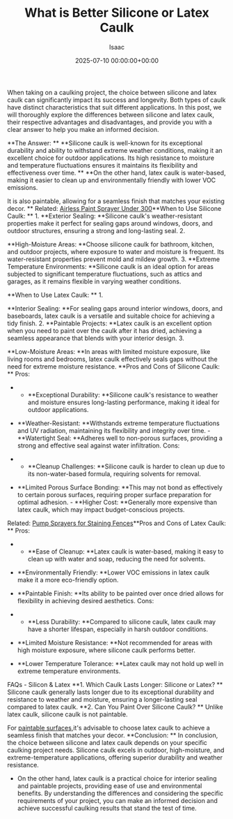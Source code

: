 ﻿---
title: What is Better Silicone or Latex Caulk
description: When taking on a caulking project, the choice between silicone and latex caulk can significantly impact its success and longevity.
slug: /what-is-better-silicone-or-latex-caulk/
date: 2025-07-10 00:00:00+00:00
lastmod: 2025-07-10 00:00:00+03:00
author: Isaac
categories:
- DIY Paintings
tags:
- diy-paintings
- better
- silicone
layout: post
---

When taking on a caulking project, the choice between silicone and latex caulk can significantly impact its success and longevity. Both types of caulk have distinct characteristics that suit different applications. In this post, we will thoroughly explore the differences between silicone and latex caulk, their respective advantages and disadvantages, and provide you with a clear answer to help you make an informed decision.

**The Answer: ** **Silicone caulk is well-known for its exceptional durability and ability to withstand extreme weather conditions, making it an excellent choice for outdoor applications. Its high resistance to moisture and temperature fluctuations ensures it maintains its flexibility and effectiveness over time. ** **On the other hand, latex caulk is water-based, making it easier to clean up and environmentally friendly with lower VOC emissions.

It is also paintable, allowing for a seamless finish that matches your existing decor. ** Related: [Airless Paint Sprayer Under 300](https://pestpolicy.com/best-airless-paint-sprayer-under-300/)**When to Use Silicone Caulk: ** 1. **Exterior Sealing: **Silicone caulk's weather-resistant properties make it perfect for sealing gaps around windows, doors, and outdoor structures, ensuring a strong and long-lasting seal. 2.

**High-Moisture Areas: **Choose silicone caulk for bathroom, kitchen, and outdoor projects, where exposure to water and moisture is frequent. Its water-resistant properties prevent mold and mildew growth. 3. **Extreme Temperature Environments: **Silicone caulk is an ideal option for areas subjected to significant temperature fluctuations, such as attics and garages, as it remains flexible in varying weather conditions.

**When to Use Latex Caulk: ** 1.

**Interior Sealing: **For sealing gaps around interior windows, doors, and baseboards, latex caulk is a versatile and suitable choice for achieving a tidy finish. 2. **Paintable Projects: **Latex caulk is an excellent option when you need to paint over the caulk after it has dried, achieving a seamless appearance that blends with your interior design. 3.

**Low-Moisture Areas: **In areas with limited moisture exposure, like living rooms and bedrooms, latex caulk effectively seals gaps without the need for extreme moisture resistance. **Pros and Cons of Silicone Caulk: ** 
Pros:
- - **Exceptional Durability: **Silicone caulk's resistance to weather and moisture ensures long-lasting performance, making it ideal for outdoor applications.


- **Weather-Resistant: **Withstands extreme temperature fluctuations and UV radiation, maintaining its flexibility and integrity over time. - **Watertight Seal: **Adheres well to non-porous surfaces, providing a strong and effective seal against water infiltration. 
Cons:
- - **Cleanup Challenges: **Silicone caulk is harder to clean up due to its non-water-based formula, requiring solvents for removal.


- **Limited Porous Surface Bonding: **This may not bond as effectively to certain porous surfaces, requiring proper surface preparation for optimal adhesion. - **Higher Cost: **Generally more expensive than latex caulk, which may impact budget-conscious projects.

Related: [Pump Sprayers for Staining Fences](https://pestpolicy.com/best-pump-sprayers-for-staining-fences/)**Pros and Cons of Latex Caulk: ** 
Pros:
- - **Ease of Cleanup: **Latex caulk is water-based, making it easy to clean up with water and soap, reducing the need for solvents.
- **Environmentally Friendly: **Lower VOC emissions in latex caulk make it a more eco-friendly option.


- **Paintable Finish: **Its ability to be painted over once dried allows for flexibility in achieving desired aesthetics. 
Cons:
- - **Less Durability: **Compared to silicone caulk, latex caulk may have a shorter lifespan, especially in harsh outdoor conditions.
- **Limited Moisture Resistance: **Not recommended for areas with high moisture exposure, where silicone caulk performs better.


- **Lower Temperature Tolerance: **Latex caulk may not hold up well in extreme temperature environments.

FAQs - Silicon & Latex **1. Which Caulk Lasts Longer: Silicone or Latex? ** Silicone caulk generally lasts longer due to its exceptional durability and resistance to weather and moisture, ensuring a longer-lasting seal compared to latex caulk. **2. Can You Paint Over Silicone Caulk? ** Unlike latex caulk, silicone caulk is not paintable.

For [paintable surfaces](https://pestpolicy.com/best-commercial-paint-sprayers/),it's advisable to choose latex caulk to achieve a seamless finish that matches your decor. **Conclusion: ** In conclusion, the choice between silicone and latex caulk depends on your specific caulking project needs. Silicone caulk excels in outdoor, high-moisture, and extreme-temperature applications, offering superior durability and weather resistance.

- On the other hand, latex caulk is a practical choice for interior sealing and paintable projects, providing ease of use and environmental benefits. By understanding the differences and considering the specific requirements of your project, you can make an informed decision and achieve successful caulking results that stand the test of time.


